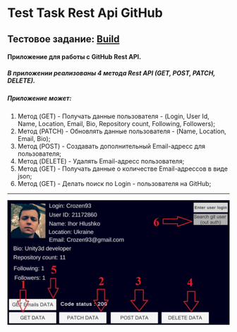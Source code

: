 # Test Task Rest Api GitHub
## Тестовое задание: [Build](https://github.com/Crozen93/GitHub-Rest-API/blob/master/Build/Build.rar "Windows Build")
#### Приложение для работы с GitHub Rest API.
##### В приложении реализованы 4 метода Rest API (GET, POST, PATCH, DELETE).
##### Приложение может: 
1. Метод (GET) - Получать данные пользователя - (Login, User Id, Name, Location, Email, Bio, Repository count, Following, Followers);
2. Метод (PATCH) - Обновлять данные пользователя - (Name, Location, Email, Bio);
3. Метод (POST) - Создавать дополнительный Email-адресс для пользователя;
4. Метод (DELETE) - Удалять Email-адресс пользователя;
5. Метод (GET) - Получать данные о количестве Email-адрессов в виде json;
6. Метод (GET) - Делать поиск по Login - пользователя на GitHub;
---
![Альтернативный текст](https://github.com/Crozen93/GitHub-Rest-API/blob/master/Picture/Project2.jpg)
